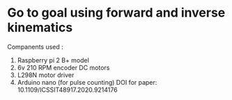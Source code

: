 # Go to goal using forward and inverse kinematics 
Companents used :
  1. Raspberry pi 2 B+ model
  2. 6v 210 RPM encoder DC motors 
  3. L298N motor driver
  4. Arduino nano (for pulse counting)
DOI for paper: 10.1109/ICSSIT48917.2020.9214176
